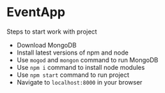 # EventApp

Steps to start work with project
- Download MongoDB
- Install latest versions of npm and node
- Use `mogod` and `mongon` command to run MongoDB
- Use  `npm i` command to install node modules
- Use `npm start` command to run project
- Navigate to `localhost:8000` in your browser

